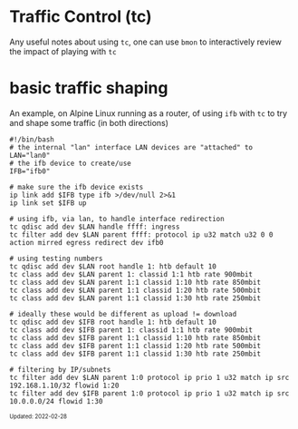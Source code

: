 Traffic Control (tc)
===

Any useful notes about using `tc`, one can use `bmon` to interactively review the impact of playing with `tc`

# basic traffic shaping

An example, on Alpine Linux running as a router, of using `ifb` with `tc` to try and shape some traffic (in both directions)

```
#!/bin/bash
# the internal "lan" interface LAN devices are "attached" to
LAN="lan0"
# the ifb device to create/use
IFB="ifb0"

# make sure the ifb device exists
ip link add $IFB type ifb >/dev/null 2>&1
ip link set $IFB up

# using ifb, via lan, to handle interface redirection
tc qdisc add dev $LAN handle ffff: ingress
tc filter add dev $LAN parent ffff: protocol ip u32 match u32 0 0 action mirred egress redirect dev ifb0

# using testing numbers
tc qdisc add dev $LAN root handle 1: htb default 10
tc class add dev $LAN parent 1: classid 1:1 htb rate 900mbit
tc class add dev $LAN parent 1:1 classid 1:10 htb rate 850mbit
tc class add dev $LAN parent 1:1 classid 1:20 htb rate 500mbit
tc class add dev $LAN parent 1:1 classid 1:30 htb rate 250mbit

# ideally these would be different as upload != download
tc qdisc add dev $IFB root handle 1: htb default 10
tc class add dev $IFB parent 1: classid 1:1 htb rate 900mbit
tc class add dev $IFB parent 1:1 classid 1:10 htb rate 850mbit
tc class add dev $IFB parent 1:1 classid 1:20 htb rate 500mbit
tc class add dev $IFB parent 1:1 classid 1:30 htb rate 250mbit

# filtering by IP/subnets
tc filter add dev $LAN parent 1:0 protocol ip prio 1 u32 match ip src 192.168.1.10/32 flowid 1:20
tc filter add dev $IFB parent 1:0 protocol ip prio 1 u32 match ip src 10.0.0.0/24 flowid 1:30
```

<sub><sup>Updated: 2022-02-28</sup></sub>
